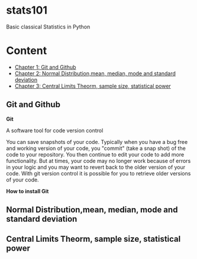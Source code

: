 # stats101
Basic classical Statistics in Python

# Content

* [Chapter 1: Git and Github](#Chapter1)
* [Chapter 2: Normal Distribution,mean, median, mode and standard deviation](#Chapter2)
* [Chapter 3: Central Limits Theorm, sample size, statistical power](#Chapter3)

<div id="Chapter1"></div>

Git and Github
-----------------

**Git**

A software tool for code version control

You can save snapshots of your code. Typically when you have a bug free and working version of your code, you "commit" (take a snap shot) of the code to your repository. You then continue to edit your code to add more functionality. But at times, your code may no longer work because of errors in your logic and you may want to revert back to the older version of your code. With git version control it is possible for you to retrieve older versions of your code.

**How to install Git**

<div id="Chapter2"></div>

 Normal Distribution,mean, median, mode and standard deviation
 -----------------------------------------------------------------

<div id="Chapter3"></div>

Central Limits Theorm, sample size, statistical power
-------------------------------------------------------------
